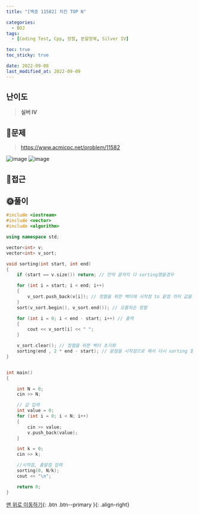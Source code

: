 ```yaml
---
title: "[백준 11582] 치킨 TOP N"

categories:
  - BOJ
tags:
  - [Coding Test, Cpp, 정렬, 분할정복, Silver IV]

toc: true
toc_sticky: true

date: 2022-09-08
last_modified_at: 2022-09-09
---
```


## 난이도

> **실버 IV**

## 📜문제

> <https://www.acmicpc.net/problem/11582>

![image](https://user-images.githubusercontent.com/81313733/189292264-3db5c6c1-e59d-4567-adf3-00f3b4bb136c.png)
![image](https://user-images.githubusercontent.com/81313733/189292370-7ece4911-7454-4dbf-87bf-2621da6a1d22.png)

## 🔎접근

## 🌞풀이

```c++
#include <iostream>
#include <vector>
#include <algorithm>

using namespace std;

vector<int> v;
vector<int> v_sort;

void sorting(int start, int end)
{
	if (start == v.size()) return; // 만약 끝까지 다 sorting했을경우

	for (int i = start; i < end; i++)
	{
		v_sort.push_back(v[i]); // 정렬을 위한 벡터에 시작점 to 끝점 까지 값을 넣는다
	}
	sort(v_sort.begin(), v_sort.end()); // 오름차순 정렬

	for (int i = 0; i < end - start; i++) // 출력
	{
		cout << v_sort[i] << " ";
	}

	v_sort.clear(); // 정렬을 위한 벡터 초기화
	sorting(end , 2 * end - start); // 끝점을 시작점으로 해서 다시 sorting 함수에 넣는다
}


int main()
{

	int N = 0;
	cin >> N;

	// 값 입력
	int value = 0;
	for (int i = 0; i < N; i++)
	{
		cin >> value;
		v.push_back(value);
	}

	int k = 0;
	cin >> k;

	//시작점, 출발점 입력
	sorting(0, N/k);
	cout << "\n";

	return 0;
}
```

[맨 위로 이동하기](#){: .btn .btn--primary }{: .align-right}
